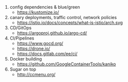 1. config dependencies & blue/green
	* https://kustomize.io/
2. canary deployments, traffic control, network policies
	* https://istio.io/docs/concepts/what-is-istio/arch.svg
3. CD/GitOps
	* https://argoproj.github.io/argo-cd/
4. CI/Pipelines
	* https://www.gocd.org/
	* https://drone.io/
	* https://docs.gitlab.com/ee/ci/
5. Docker building
	* https://github.com/GoogleContainerTools/kaniko
6. Sugar on top
	* http://ccmenu.org/

